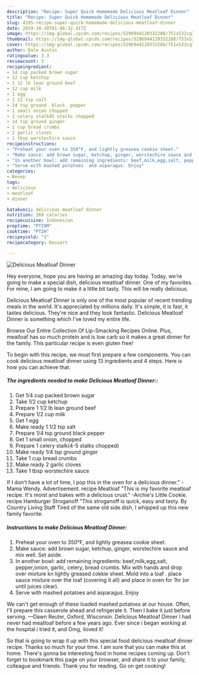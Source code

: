 ```yaml
---
description: "Recipe: Super Quick Homemade Delicious Meatloaf Dinner"
title: "Recipe: Super Quick Homemade Delicious Meatloaf Dinner"
slug: 4195-recipe-super-quick-homemade-delicious-meatloaf-dinner
date: 2019-10-30T01:46:32.417Z
image: https://img-global.cpcdn.com/recipes/5296944120332288/751x532cq70/delicious-meatloaf-dinner-recipe-main-photo.jpg
thumbnail: https://img-global.cpcdn.com/recipes/5296944120332288/751x532cq70/delicious-meatloaf-dinner-recipe-main-photo.jpg
cover: https://img-global.cpcdn.com/recipes/5296944120332288/751x532cq70/delicious-meatloaf-dinner-recipe-main-photo.jpg
author: Dale Austin
ratingvalue: 3.3
reviewcount: 3
recipeingredient:
- 14 cup packed brown sugar
- 12 cup ketchup
- 1 12 lb lean ground beef
- 12 cup milk
- 1 egg
- 1 12 tsp salt
- 14 tsp ground  black  pepper
- 1 small onion chopped
- 1 celery stalk45 stalks chopped
- 14 tsp ground ginger
- 1 cup bread crumbs
- 2 garlic cloves
- 1 tbsp worstechire sauce
recipeinstructions:
- "Preheat your oven to 350°F, and lightly greasea cookie sheet."
- "Make sauce: add brown sugar, ketchup, ginger, worstechire sauce and mix well. Set aside."
- "In another bowl: add remaining ingredients: beef,milk,egg,salt, pepper,onion, garlic, celery, bread crumbs. Mix with hands and drop over mixture kn lightly greased cokkie sheet. Mold into a loaf . place sauce mixture over the loaf (covering it all) and place in oven for 1hr (or until juices clear)."
- "Serve with mashed potatoes  and asparagus. Enjoy"
categories:
- Resep
tags:
- delicious
- meatloaf
- dinner

katakunci: delicious meatloaf dinner
nutrition: 269 calories
recipecuisine: Indonesian
preptime: "PT29M"
cooktime: "PT2H"
recipeyield: "1"
recipecategory: Dessert

---
```



![Delicious Meatloaf Dinner](https://img-global.cpcdn.com/recipes/5296944120332288/751x532cq70/delicious-meatloaf-dinner-recipe-main-photo.jpg)

Hey everyone, hope you are having an amazing day today. Today, we're going to make a special dish, delicious meatloaf dinner. One of my favorites. For mine, I am going to make it a little bit tasty. This will be really delicious.

Delicious Meatloaf Dinner is only one of the most popular of recent trending meals in the world. It's appreciated by millions daily. It's simple, it is fast, it tastes delicious. They're nice and they look fantastic. Delicious Meatloaf Dinner is something which I've loved my entire life.

Browse Our Entire Collection Of Lip-Smacking Recipes Online. Plus, meatloaf has so much protein and is low carb so it makes a great dinner for the family. This particular recipe is even gluten free!


To begin with this recipe, we must first prepare a few components. You can cook delicious meatloaf dinner using 13 ingredients and 4 steps. Here is how you can achieve that.

##### The ingredients needed to make Delicious Meatloaf Dinner::

1. Get 1/4 cup packed brown sugar
1. Take 1/2 cup ketchup
1. Prepare 1 1/2 lb lean ground beef
1. Prepare 1/2 cup milk
1. Get 1 egg
1. Make ready 1 1/2 tsp salt
1. Prepare 1/4 tsp ground  black  pepper
1. Get 1 small onion, chopped
1. Prepare 1 celery stalk(4-5 stalks chopped)
1. Make ready 1/4 tsp ground ginger
1. Take 1 cup bread crumbs
1. Make ready 2 garlic cloves
1. Take 1 tbsp worstechire sauce


If I don&#39;t have a lot of time, I pop this in the oven for a delicious dinner.&#34; -Mama Wendy. Advertisement. recipe Meatloaf &#34;This is my favorite meatloaf recipe. It&#39;s moist and bakes with a delicious crust.&#34; -Archie&#39;s Little Cookie. recipe Hamburger Stroganoff &#34;This stroganoff is quick, easy and tasty. By Country Living Staff Tired of the same old side dish, I whipped up this new family favorite. 

##### Instructions to make Delicious Meatloaf Dinner:

1. Preheat your oven to 350°F, and lightly greasea cookie sheet.
1. Make sauce: add brown sugar, ketchup, ginger, worstechire sauce and mix well. Set aside.
1. In another bowl: add remaining ingredients: beef,milk,egg,salt, pepper,onion, garlic, celery, bread crumbs. Mix with hands and drop over mixture kn lightly greased cokkie sheet. Mold into a loaf . place sauce mixture over the loaf (covering it all) and place in oven for 1hr (or until juices clear).
1. Serve with mashed potatoes  and asparagus. Enjoy


We can&#39;t get enough of these loaded mashed potatoes at our house. Often, I&#39;ll prepare this casserole ahead and refrigerate it. Then I bake it just before serving. —Dawn Reuter, Oxford, Wisconsin. Delicious Meatloaf Dinner I had never had meatloaf before a few years ago. Ever since i began working at the hospital i tried it, and Omg, iloved it! 

So that is going to wrap it up with this special food delicious meatloaf dinner recipe. Thanks so much for your time. I am sure that you can make this at home. There's gonna be interesting food in home recipes coming up. Don't forget to bookmark this page on your browser, and share it to your family, colleague and friends. Thank you for reading. Go on get cooking!
